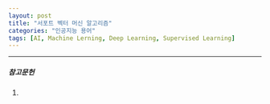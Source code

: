 ```yaml
---
layout: post
title: "서포트 벡터 머신 알고리즘"
categories: "인공지능 용어"
tags: [AI, Machine Lerning, Deep Learning, Supervised Learning]
---
```





---

##### 참고문헌

1) 

